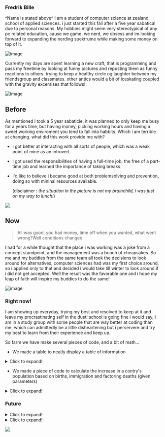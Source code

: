 ### Fredrik Bille
^Name is stated above^
I am a student of computer science at zealand school of applied sciences. i just started this fall after a five year sabatical due to personal reasons. My hobbies might seem very stereotypical of any pc related education, cause we game, we nerd, we obsess and im looking forward to expanding the nerding spektrume while making some money on top of it.


![image](https://media.discordapp.net/attachments/751336524452331520/753220728278482954/IMG_20200121_173613.jpg?width=200&height=200)



Currently my days are spent learning a new craft, that is programming and pass my freetime by looking at funny pictures and reposting them as funny reactions to others. trying to keep a healthy circle og laughter between my friendsgroup and classmates. other antics would a bit of iceskating coupled with the gravity excersises that follows!



![image](https://media.discordapp.net/attachments/751336524452331520/753220727527964712/Screenshot_20200510-115232.jpg?width=200&height=200) 


## Before

As mentioned i took a 5 year sabaticle, it was planned to only keep me busy for a years time, but having money, picking working hours
and having a sweet working enviroment you tend to fall into habbits. Which i am terrible at changing. what did this work provide me with?

 - I got better at interacting with all sorts of people, which was a weak point of mine as an introvert.
 
 - I got used the responsibilities of having a full-time job, the free of a part-time job and learned the importance of taking breaks.
 
 - I'd like to believe i became good at both problemsolving and prevention, doing so with mininal resources available.
 
   (disclaimer : *the situation in the picture is not my brainchild, i was just on my way to lunch!*)

![](https://media.discordapp.net/attachments/753265458047746199/753266089110143066/IMG_20190219_211545.jpg?width=200&height=250)

## Now

>All was good, you had money, time off when you wanted, what went wrong?Well conditions changed.

I had for a while thought that the place i was working was a joke from a concept standpoint, and the management was a bunch of cheapsakes.
So me and my buddies from the same team all took the decisions to look around for alternatives, computer sciences had was my first choice around, so i applied
only to that and decided i would take till winter to look around if i did not get accepted. Well the result was the favorable one and i hope my leap of faith
will inspire my buddies to do the same!


![image](https://cdn.discordapp.com/attachments/751336524452331520/753230652999991306/received_614055752555455.gif)

### Right now!

I am showing up everyday, trying my best and resolved to keep at it and leave my procrastinating self in the dust!
school is going fine i would say, i am in a study group with some people that are way better at coding than me, which can admittedly be a little disheartening
but i perservere and try my best to learn from their experience and keep up.

So farm we have make several pieces of code, and a bit of math...

- We made a table to neatly display a table of information
<details>
<summary>Click to expand!</summary>

![](https://cdn.discordapp.com/attachments/753265458047746199/753287763599556659/4df36c85c2a43772fe540ad0cb668a02.png)

</details>

- We made a piece of code to calculate the increase in a contry's population based on births, immigration and factoring deaths (given parameters)

<details>
<summary>Click to expand!</summary>

    int currentPopulation = 312032386;

        for (int x = 1; x <= 5; x++)
        //danner et for loop som kører formerings loop igen op til 5 år
        {
            for (int i = 1; i <= (365 * 24 * 60 * 60); i++)
            //danner grunlag for den sekund pøl som modulus kan tage af
            {
                if (i % 7 == 0) {
                    currentPopulation += 1;
                    // regner formering
                }
                if (i % 13 == 0) {
                    currentPopulation -= 1;
                    // regner afdøde
                }
                if (i % 45 == 0) {
                    currentPopulation += 1;
                    // regner indvandring

</details>

### Future
<details>
 <summary>Click to expand!</summary>
 
![](https://cdn.discordapp.com/attachments/753265458047746199/753289817336316014/under-construction.jpg?width=200&height=200)

Well i have no idea why i can't shrink this picture, but hey what i am doing is learning and twice now in this assignment im baffled at how stuff is working,
or maybe not so much. But i digress and hope its been a semi-enjoyable read and wish you a good night.
WAIT! one more thing, there's another picture i think you need below.

</details>

<details>
 <summary>Click to expand!</summary>
 
 
 ![image](https://media.discordapp.net/attachments/751336524452331520/753220727951458335/Screenshot_20200528-115335.jpg?width=400&height=300)

 
</details>


![](https://media.discordapp.net/attachments/751336524452331520/753220727951458335/Screenshot_20200528-115335.jpg?width=200&height=200)
